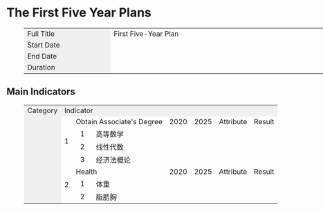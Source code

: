 # The First Five Year Plans

<figure class="table" style="width:1280px;">
      <table>
        <tbody>
          <tr>
            <td style="background-color:#f0f0f0;width:200px;">Full Title</td>
            <td style="width:1200px;">First Five-Year Plan</td>
          </tr>
          <tr>
            <td style="background-color:#f0f0f0;width:200px;">Start Date</td>
            <td>&nbsp;</td>
          </tr>
          <tr>
            <td style="background-color:#f0f0f0;width:200px;">End Date</td>
            <td>&nbsp;</td>
          </tr>
          <tr>
            <td style="background-color:#f0f0f0;width:200px;">Duration</td>
            <td>&nbsp;</td>
          </tr>
        </tbody>
      </table>
    </figure>

## Main Indicators

<figure class="table" style="width:1280px;">
      <table>
        <tbody>
          <tr>
            <td style="background-color:#f0f0f0;text-align:center;">Category</td>
            <td style="background-color:#f0f0f0;" colspan="7">Indicator</td>
          </tr>
          <tr>
            <td style="background-color:#f0f0f0;text-align:center;" rowspan="7">&nbsp;</td>
            <td style="text-align:center;" rowspan="4">1</td>
            <td colspan="2">Obtain Associate's Degree</td>
            <td style="text-align:center;">2020</td>
            <td style="text-align:center;">2025</td>
            <td style="text-align:center;">Attribute</td>
            <td style="text-align:center;">Result</td>
          </tr>
          <tr>
            <td style="text-align:center;">1</td>
            <td>高等数学</td>
            <td style="text-align:center;">&nbsp;</td>
            <td style="text-align:center;">&nbsp;</td>
            <td style="text-align:center;">&nbsp;</td>
            <td style="text-align:center;">&nbsp;</td>
          </tr>
          <tr>
            <td style="text-align:center;">2</td>
            <td>线性代数</td>
            <td style="text-align:center;">&nbsp;</td>
            <td style="text-align:center;">&nbsp;</td>
            <td style="text-align:center;">&nbsp;</td>
            <td style="text-align:center;">&nbsp;</td>
          </tr>
          <tr>
            <td style="text-align:center;">3</td>
            <td>经济法概论</td>
            <td style="text-align:center;">&nbsp;</td>
            <td style="text-align:center;">&nbsp;</td>
            <td style="text-align:center;">&nbsp;</td>
            <td style="text-align:center;">&nbsp;</td>
          </tr>
          <tr>
            <td style="text-align:center;" rowspan="3">2</td>
            <td colspan="2">Health</td>
            <td style="text-align:center;">2020</td>
            <td style="text-align:center;">2025</td>
            <td style="text-align:center;">Attribute</td>
            <td style="text-align:center;">Result</td>
          </tr>
          <tr>
            <td style="text-align:center;">1</td>
            <td>体重</td>
            <td style="text-align:center;">&nbsp;</td>
            <td style="text-align:center;">&nbsp;</td>
            <td style="text-align:center;">&nbsp;</td>
            <td style="text-align:center;">&nbsp;</td>
          </tr>
          <tr>
            <td style="text-align:center;">2</td>
            <td>脂肪胸</td>
            <td style="text-align:center;">&nbsp;</td>
            <td style="text-align:center;">&nbsp;</td>
            <td style="text-align:center;">&nbsp;</td>
            <td style="text-align:center;">&nbsp;</td>
          </tr>
        </tbody>
      </table>
    </figure>
